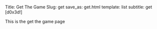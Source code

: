 Title: Get The Game
Slug: get
save_as: get.html
template: list
subtitle: get [d0x3d!]

This is the get the game page
